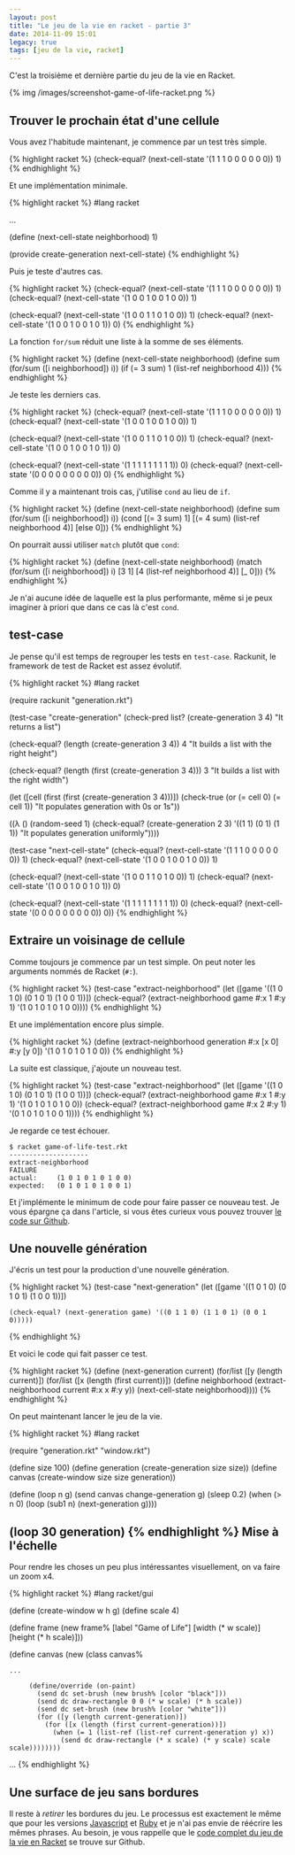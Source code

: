 ```yaml
---
layout: post
title: "Le jeu de la vie en racket - partie 3"
date: 2014-11-09 15:01
legacy: true
tags: [jeu de la vie, racket]
---
```




C'est la troisième et dernière partie du jeu de la vie en Racket.

{% img /images/screenshot-game-of-life-racket.png %}

<!-- more -->

Trouver le prochain état d'une cellule
--------------------------------------

Vous avez l'habitude maintenant, je commence par un test très simple.

{% highlight racket %}
(check-equal? (next-cell-state '(1 1 1 0 0 0 0 0 0)) 1)
{% endhighlight %}

Et une implémentation minimale.

{% highlight racket %}
#lang racket

...

(define (next-cell-state neighborhood)
  1)

(provide create-generation
         next-cell-state)
{% endhighlight %}

Puis je teste d'autres cas.

{% highlight racket %}
(check-equal? (next-cell-state '(1 1 1 0 0 0 0 0 0)) 1)
(check-equal? (next-cell-state '(1 0 0 1 0 0 1 0 0)) 1)

(check-equal? (next-cell-state '(1 0 0 1 1 0 1 0 0)) 1)
(check-equal? (next-cell-state '(1 0 0 1 0 0 1 0 1)) 0)
{% endhighlight %}

La fonction `for/sum` réduit une liste à la somme de ses éléments.

{% highlight racket %}
(define (next-cell-state neighborhood)
  (define sum (for/sum ([i neighborhood]) i))
  (if (= 3 sum)
    1
    (list-ref neighborhood 4)))
{% endhighlight %}

Je teste les derniers cas.

{% highlight racket %}
(check-equal? (next-cell-state '(1 1 1 0 0 0 0 0 0)) 1)
(check-equal? (next-cell-state '(1 0 0 1 0 0 1 0 0)) 1)

(check-equal? (next-cell-state '(1 0 0 1 1 0 1 0 0)) 1)
(check-equal? (next-cell-state '(1 0 0 1 0 0 1 0 1)) 0)

(check-equal? (next-cell-state '(1 1 1 1 1 1 1 1 1)) 0)
(check-equal? (next-cell-state '(0 0 0 0 0 0 0 0 0)) 0)
{% endhighlight %}

Comme il y a maintenant trois cas, j'utilise `cond` au lieu de `if`.

{% highlight racket %}
(define (next-cell-state neighborhood)
  (define sum (for/sum ([i neighborhood]) i))
  (cond [(= 3 sum) 1]
        [(= 4 sum) (list-ref neighborhood 4)]
        [else 0]))
{% endhighlight %}

On pourrait aussi utiliser `match` plutôt que `cond`:


{% highlight racket %}
(define (next-cell-state neighborhood)
  (match (for/sum ([i neighborhood]) i)
         [3 1]
         [4 (list-ref neighborhood 4)]
         [_ 0]))
{% endhighlight %}

Je n'ai aucune idée de laquelle est la plus performante, même si je peux
imaginer à priori que dans ce cas là c'est `cond`.

test-case
---------

Je pense qu'il est temps de regrouper les tests en `test-case`. Rackunit, le
framework de test de Racket est assez évolutif.

{% highlight racket %}
#lang racket

(require rackunit
         "generation.rkt")

(test-case "create-generation"
  (check-pred list? (create-generation 3 4)
            "It returns a list")

  (check-equal? (length (create-generation 3 4)) 4
              "It builds a list with the right height")

  (check-equal? (length (first (create-generation 3 4))) 3
              "It builds a list with the right width")

  (let ([cell (first (first (create-generation 3 4)))])
  (check-true (or (= cell 0) (= cell 1))
              "It populates generation with 0s or 1s"))

  ((λ ()
   (random-seed 1)
   (check-equal? (create-generation 2 3) '((1 1) (0 1) (1 1))
                 "It populates generation uniformly"))))

(test-case "next-cell-state"
  (check-equal? (next-cell-state '(1 1 1 0 0 0 0 0 0)) 1)
  (check-equal? (next-cell-state '(1 0 0 1 0 0 1 0 0)) 1)

  (check-equal? (next-cell-state '(1 0 0 1 1 0 1 0 0)) 1)
  (check-equal? (next-cell-state '(1 0 0 1 0 0 1 0 1)) 0)

  (check-equal? (next-cell-state '(1 1 1 1 1 1 1 1 1)) 0)
  (check-equal? (next-cell-state '(0 0 0 0 0 0 0 0 0)) 0))
{% endhighlight %}

Extraire un voisinage de cellule
--------------------------------

Comme toujours je commence par un test simple. On peut noter les arguments
nommés de Racket (`#:`). 

{% highlight racket %}
(test-case "extract-neighborhood"
  (let ([game '((1 0 1 0)
                (0 1 0 1)
                (1 0 0 1))])
    (check-equal? (extract-neighborhood game #:x 1 #:y 1) '(1 0 1 0 1 0 1 0 0))))
{% endhighlight %}

Et une implémentation encore plus simple.

{% highlight racket %}
(define (extract-neighborhood generation #:x [x 0] #:y [y 0])
  '(1 0 1 0 1 0 1 0 0))
{% endhighlight %}

La suite est classique, j'ajoute un nouveau test.

{% highlight racket %}
(test-case "extract-neighborhood"
  (let ([game '((1 0 1 0)
                (0 1 0 1)
                (1 0 0 1))])
    (check-equal? (extract-neighborhood game #:x 1 #:y 1) '(1 0 1 0 1 0 1 0 0))
    (check-equal? (extract-neighborhood game #:x 2 #:y 1) '(0 1 0 1 0 1 0 0 1))))
{% endhighlight %}

Je regarde ce test échouer.

    $ racket game-of-life-test.rkt 
    --------------------
    extract-neighborhood
    FAILURE
    actual:     (1 0 1 0 1 0 1 0 0)
    expected:   (0 1 0 1 0 1 0 0 1)

Et j'implémente le minimum de code pour faire passer ce nouveau test.
Je vous épargne ça dans l'article, si vous êtes curieux vous pouvez trouver
[le code sur Github](https://github.com/lkdjiin/game-of-life-racket).

Une nouvelle génération
-----------------------

J'écris un test pour la production d'une nouvelle génération.

{% highlight racket %}
(test-case "next-generation"
  (let ([game '((1 0 1 0)
                (0 1 0 1)
                (1 0 0 1))])

    (check-equal? (next-generation game) '((0 1 1 0) (1 1 0 1) (0 0 1 0)))))
{% endhighlight %}

Et voici le code qui fait passer ce test.

{% highlight racket %}
(define (next-generation current)
  (for/list ([y (length current)])
    (for/list ([x (length (first current))])
      (define neighborhood (extract-neighborhood current #:x x #:y y))
      (next-cell-state neighborhood))))
{% endhighlight %}

On peut maintenant lancer le jeu de la vie.

{% highlight racket %}
#lang racket

(require "generation.rkt"
         "window.rkt")

(define size 100)
(define generation (create-generation size size))
(define canvas (create-window size size generation))

(define (loop n g)
  (send canvas change-generation g)
  (sleep 0.2)
  (when (> n 0)
    (loop (sub1 n) (next-generation g))))

(loop 30 generation)
{% endhighlight %}
Mise à l'échelle
-------------------------------------

Pour rendre les choses un peu plus intéressantes visuellement, on va faire un
zoom x4.

{% highlight racket %}
#lang racket/gui

(define (create-window w h g)
  (define scale 4)

  (define frame (new frame%
                     [label "Game of Life"]
                     [width (* w scale)]
                     [height (* h scale)]))

  (define canvas (new (class canvas%

    ...

         (define/override (on-paint)
           (send dc set-brush (new brush% [color "black"]))
           (send dc draw-rectangle 0 0 (* w scale) (* h scale))
           (send dc set-brush (new brush% [color "white"]))
           (for ([y (length current-generation)])
             (for ([x (length (first current-generation))])
               (when (= 1 (list-ref (list-ref current-generation y) x))
                 (send dc draw-rectangle (* x scale) (* y scale) scale scale))))))))
  ...
{% endhighlight %}

Une surface de jeu sans bordures
--------------------------

Il reste à *retirer* les bordures du jeu. Le processus est exactement le même
que pour les versions [Javascript](http://lkdjiin.github.io/blog/2014/10/25/le-jeu-de-la-vie-en-ruby-opal-partie-1/) et [Ruby](http://lkdjiin.github.io/blog/2014/10/16/le-jeu-de-la-vie-en-javascript-partie-1/) et je n'ai pas envie de
réécrire les mêmes phrases. Au besoin, je vous rappelle que le
[code complet du jeu de la vie en Racket](https://github.com/lkdjiin/game-of-life-racket) se trouve sur Github.





